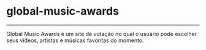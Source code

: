 # global-music-awards
***
Global Music Awards é um site de votação no qual o usuário pode escolher seus vídeos, artistas e músicas favoritas do momento.
